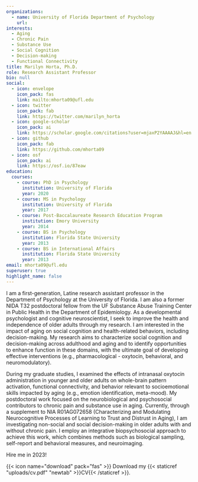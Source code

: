 ```yaml
---
organizations:
  - name: University of Florida Department of Psychology
    url: 
interests:
  - Aging
  - Chronic Pain
  - Substance Use
  - Social Cognition
  - Decision-making
  - Functional Connectivity
title: Marilyn Horta, Ph.D.
role: Research Assistant Professor
bio: null
social:
  - icon: envelope
    icon_pack: fas
    link: mailto:mhorta09@ufl.edu
  - icon: twitter
    icon_pack: fab
    link: https://twitter.com/marilyn_horta
  - icon: google-scholar
    icon_pack: ai
    link: https://scholar.google.com/citations?user=mjaxP2YAAAAJ&hl=en
  - icon: github
    icon_pack: fab
    link: https://github.com/mhorta09
  - icon: osf
    icon_pack: ai
    link: https://osf.io/87eaw
education:
  courses:
    - course: PhD in Psychology
      institution: University of Florida
      year: 2020
    - course: MS in Psychology
      institution: University of Florida
      year: 2017
    - course: Post-Baccalaureate Research Education Program
      institution: Emory University
      year: 2014
    - course: BS in Psychology
      institution: Florida State University
      year: 2013
    - course: BS in International Affairs
      institution: Florida State University
      year: 2013
email: mhorta09@ufl.edu
superuser: true
highlight_name: false
---
```

I am a first-generation, Latine research assistant professor in the Department of Psychology at the University of Florida. I am also a former NIDA T32 postdoctoral fellow from the UF Substance Abuse Training Center in Public Health in the Department of Epidemiology. As a developmental psychologist and cognitive neuroscientist, I seek to improve the health and independence of older adults through my research. I am interested in the impact of aging on social cognition and health-related behaviors, including decision-making. My research aims to characterize social cognition and decision-making across adulthood and aging and to identify opportunities to enhance function in these domains, with the ultimate goal of developing effective interventions (e.g., pharmacological - oxytocin, behavioral, and neuromodulatory). 

During my graduate studies, I examined the effects of intranasal oxytocin administration in younger and older adults on whole-brain pattern activation, functional connectivity, and behavior relevant to socioemotional skills impacted by aging (e.g., emotion identification, meta-mood). My postdoctoral work focused on the neurobiological and psychosocial contributors to chronic pain and substance use in aging. Currently, through a supplement to NIA R01AG072658 (Characterizing and Modulating Neurocognitive Processes of Learning to Trust and Distrust in Aging), I am investigating non-social and social decision-making in older adults with and without chronic pain. I employ an integrative biopsychosocial approach to achieve this work, which combines methods such as biological sampling, self-report and behavioral measures, and neuroimaging.

Hire me in 2023!


{{< icon name="download" pack="fas" >}} Download my {{< staticref "uploads/cv.pdf" "newtab" >}}CV{{< /staticref >}}.
